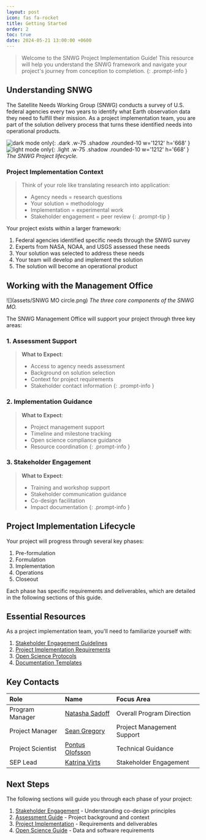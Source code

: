 ```yaml
---
layout: post
icon: fas fa-rocket
title: Getting Started
order: 2
toc: true
date: 2024-05-21 13:00:00 +0600
---
```


> Welcome to the SNWG Project Implementation Guide! This resource will help you understand the SNWG framework and navigate your project's journey from conception to completion.
{: .prompt-info }

## Understanding SNWG

The Satellite Needs Working Group (SNWG) conducts a survey of U.S. federal agencies every two years to identify what Earth observation data they need to fulfill their mission. As a project implementation team, you are part of the solution delivery process that turns these identified needs into operational products.

![dark mode only](assets/DarkModeSNWGCycleGraphic.png){: .dark .w-75 .shadow .rounded-10 w='1212' h='668' }
![light mode only](assets/LightModeSNWGCycleGraphic.png){: .light .w-75 .shadow .rounded-10 w='1212' h='668' }
_The SNWG Project lifecycle._

### Project Implementation Context

> Think of your role like translating research into application:
> - Agency needs = research questions
> - Your solution = methodology
> - Implementation = experimental work
> - Stakeholder engagement = peer review
{: .prompt-tip }

Your project exists within a larger framework:
1. Federal agencies identified specific needs through the SNWG survey
2. Experts from NASA, NOAA, and USGS assessed these needs
3. Your solution was selected to address these needs
4. Your team will develop and implement the solution
5. The solution will become an operational product

## Working with the Management Office

![](assets/SNWG MO circle.png)
_The three core components of the SNWG MO._

The SNWG Management Office will support your project through three key areas:

### 1. Assessment Support
> **What to Expect**: 
> - Access to agency needs assessment
> - Background on solution selection
> - Context for project requirements
> - Stakeholder contact information
{: .prompt-info }

### 2. Implementation Guidance
> **What to Expect**:
> - Project management support
> - Timeline and milestone tracking
> - Open science compliance guidance
> - Resource coordination
{: .prompt-info }

### 3. Stakeholder Engagement
> **What to Expect**:
> - Training and workshop support
> - Stakeholder communication guidance
> - Co-design facilitation
> - Impact documentation
{: .prompt-info }

## Project Implementation Lifecycle

Your project will progress through several key phases:
1. Pre-formulation
2. Formulation
3. Implementation
4. Operations
5. Closeout

Each phase has specific requirements and deliverables, which are detailed in the following sections of this guide.

## Essential Resources

As a project implementation team, you'll need to familiarize yourself with:
1. [Stakeholder Engagement Guidelines](/stakeholder-engagement)
2. [Project Implementation Requirements](/project-implementation)
3. [Open Science Protocols](/open-science)
4. [Documentation Templates](/resources)

## Key Contacts

| Role | Name | Focus Area |
|:---- |:---- |:---- |
| Program Manager | [Natasha Sadoff](mailto:natasha.sadoff@nasa.gov) | Overall Program Direction |
| Project Manager | [Sean Gregory](mailto:sean.p.gregory@nasa.gov) | Project Management Support |
| Project Scientist | [Pontus Olofsson](mailto:pontus.olofsson@nasa.gov) | Technical Guidance |
| SEP Lead | [Katrina Virts](mailto:katrina.s.virts@nasa.gov) | Stakeholder Engagement |

## Next Steps

The following sections will guide you through each phase of your project:

1. [Stakeholder Engagement](/stakeholder-engagement) - Understanding co-design principles
2. [Assessment Guide](/assessment-guide) - Project background and context
3. [Project Implementation](/project-implementation) - Requirements and deliverables
4. [Open Science Guide](/open-science) - Data and software requirements